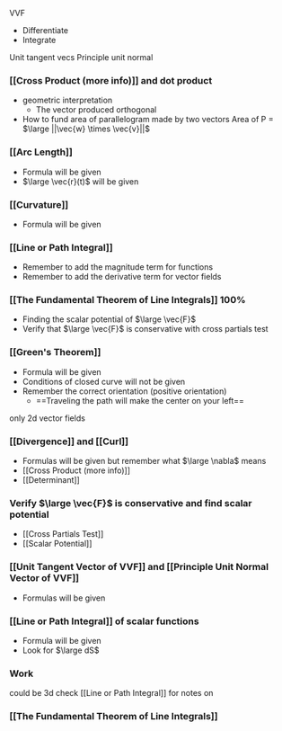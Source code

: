 VVF
- Differentiate
- Integrate

Unit tangent vecs
Principle unit normal

### [[Cross Product (more info)]] and dot product
- geometric interpretation
	- The vector produced orthogonal
- How to fund area of parallelogram made by two vectors
Area of P = $\large ||\vec{w} \times \vec{v}||$

### [[Arc Length]]
- Formula will be given
- $\large \vec{r}(t)$ will be given

### [[Curvature]]
- Formula will be given
### [[Line or Path Integral]]
- Remember to add the magnitude term for functions
- Remember to add the derivative term for vector fields

### [[The Fundamental Theorem of Line Integrals]] 100%
- Finding the scalar potential of $\large \vec{F}$
- Verify that $\large \vec{F}$ is conservative with cross partials test

### [[Green's Theorem]]
- Formula will be given
- Conditions of closed curve will not be given
- Remember the correct orientation (positive orientation)
	- ==Traveling the path will make the center on your left==

only 2d vector fields

### [[Divergence]] and [[Curl]]
- Formulas will be given but remember what $\large \nabla$ means
- [[Cross Product (more info)]]
- [[Determinant]]

### Verify $\large \vec{F}$ is conservative and find scalar potential
- [[Cross Partials Test]]
- [[Scalar Potential]]

### [[Unit Tangent Vector of VVF]] and [[Principle Unit Normal Vector of VVF]]
- Formulas will be given

### [[Line or Path Integral]] of scalar functions
- Formula will be given
- Look for $\large dS$

### Work
could be 3d check [[Line or Path Integral]] for notes on 

### [[The Fundamental Theorem of Line Integrals]]

